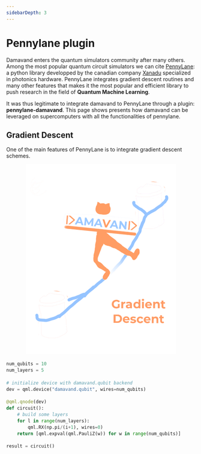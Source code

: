 ```yaml
---
sidebarDepth: 3
---
```


# Pennylane plugin

Damavand enters the quantum simulators community after many others. Among the most popular quantum circuit simulators
we can cite [PennyLane](https://pennylane.ai/): a python library developped by the canadian company [Xanadu](https://xanadu.ai)
specialized in photonics hardware. PennyLane integrates gradient descent routines and many other features that makes it
the most popular and efficient library to push research in the field of **Quantum Machine Learning**.

It was thus legitimate to integrate damavand to PennyLane through a plugin: **pennylane-damavand**.
This page shows presents how damavand can be leveraged on supercomputers with all the functionalities of pennylane.

## Gradient Descent
One of the main features of PennyLane is to integrate gradient descent schemes. 

<p align="center">
  <img src="/damavand_gradient_descent.png" width="400em" />
</p>


```python
num_qubits = 10
num_layers = 5

# initialize device with damavand.qubit backend
dev = qml.device("damavand.qubit", wires=num_qubits)

@qml.qnode(dev)
def circuit():
    # build some layers
    for l in range(num_layers): 
        qml.RX(np.pi/(i+1), wires=0)
    return [qml.expval(qml.PauliZ(w)) for w in range(num_qubits)]

result = circuit()
```
